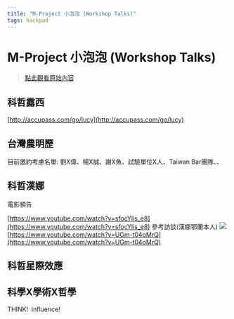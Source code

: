 ```yaml
---
title: "M-Project 小泡泡 (Workshop Talks)"
tags: hackpad
---
```


# M-Project 小泡泡 (Workshop Talks)

> [點此觀看原始內容](https://g0v.hackpad.tw/KBp8bdTYFGV)

## 科哲露西

[http://accupass.com/go/lucy](http://accupass.com/go/lucy)

## 台灣農明歷

目前邀約考慮名單: 劉X偉、楊X誠、謝X魚、試驗單位X人、Taiwan Bar團隊、、

## 科哲漢娜

電影預告

[https://www.youtube.com/watch?v=sfocYlis_e8](https://www.youtube.com/watch?v=sfocYlis_e8)
參考訪談(漢娜鄂蘭本人)
![](https://g0v.hackpad.tw/static/img/pixel.gif)
[https://www.youtube.com/watch?v=UGm-t04oMrQ](https://www.youtube.com/watch?v=UGm-t04oMrQ)
## 科哲星際效應


## 科學X學術X哲學


THINK!  influence!



